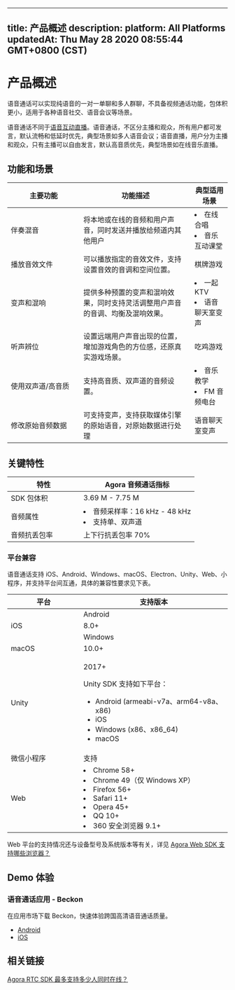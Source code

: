 
---
title: 产品概述
description: 
platform: All Platforms
updatedAt: Thu May 28 2020 08:55:44 GMT+0800 (CST)
---
# 产品概述
语音通话可以实现纯语音的一对一单聊和多人群聊，不具备视频通话功能，包体积更小，适用于各种语音社交、语音会议等场景。

语音通话不同于[语音互动直播](https://docs.agora.io/cn/Audio%20Broadcast/product_live_audio?platform=All%20Platforms)。语音通话，不区分主播和观众，所有用户都可发言，默认流畅和低延时优先，典型场景如多人语音会议；语音直播，用户分为主播和观众，只有主播可以自由发言，默认高音质优先，典型场景如在线音乐直播。

## 功能和场景

<style> table th:first-of-type {     width: 150px; } th:third-of-type {     width: 170px; }</style>
| 主要功能          | 功能描述                                                     | 典型适用场景         |
| ----------------- | ------------------------------------------------------------ | -------------------- |
| 伴奏混音          | 将本地或在线的音频和用户声音，同时发送并播放给频道内其他用户 | <li>在线合唱<li>音乐互动课堂 |
| 播放音效文件      | 可以播放指定的音效文件，支持设置音效的音调和空间位置。       | 棋牌游戏             |
| 变声和混响        | 提供多种预置的变声和混响效果，同时支持灵活调整用户声音的音调、均衡及混响效果。 | <li>一起 KTV<li>语音聊天室变声 |
| 听声辨位          | 设置远端用户声音出现的位置，增加游戏角色的方位感，还原真实游戏场景。 | 吃鸡游戏                       |
| 使用双声道/高音质 | 支持高音质、双声道的音频设置。                               | <li>音乐教学<li>FM 音频电台   |
| 修改原始音频数据  | 可支持变声，支持获取媒体引擎的原始语音，对原始数据进行处理   | 语音聊天室变声       |

## 关键特性

| 特性         | Agora 音频通话指标                                           |
| ------------ | ------------------------------------------------------------ |
| SDK 包体积   | 3.69 M - 7.75 M                                              |
| 音频属性     | <li>音频采样率：16 kHz - 48 kHz <li>支持单、双声道           |
| 音频抗丢包率 | 上下行抗丢包率 70%                                           |

### 平台兼容

语音通话支持 iOS、Android、Windows、macOS、Electron、Unity、Web、小程序，并支持平台间互通，具体的兼容性要求见下表。

| 平台       | 支持版本                                                     |
| ---------- | ------------------------------------------------------------ |
	| Android    | <p>4.1+</p><p>Android SDK 支持如下 ABI：</p><ul><li>armeabi-v7a<li>arm64-v8a<li>x86<li>x86_64                                                         |
| iOS        | 8.0+                                                         |
	| Windows    | <p>Windows 7+</p><p>Windows SDK 支持如下架构：<p><ul><li>x86<li>x64                                                      |
| macOS      | 10.0+                                                        |
| Unity      | <p>2017+</p><p>Unity SDK 支持如下平台：<p><ul><li>Android (armeabi-v7a、arm64-v8a、x86)<li>iOS<li>Windows (x86、x86_64)<li>macOS                                                         |
| 微信小程序 | 支持                                                         |
| Web        | <li>Chrome 58+ <li>Chrome 49（仅 Windows XP）<li>Firefox 56+ <li>Safari 11+ <li>Opera 45+ <li>QQ 10+ <li>360 安全浏览器 9.1+ |

<div class="alert note">Web 平台的支持情况还与设备型号及系统版本等有关，详见 <a href="https://docs.agora.io/cn/faq/browser_support">Agora Web SDK 支持哪些浏览器？</a></div>

## Demo 体验

### 语音通话应用 - Beckon

在应用市场下载 Beckon，快速体验跨国高清语音通话质量。

- [Android](http://dl3.beckon.cc/android/beckon/beckon-release-352.apk)
- [iOS](https://itunes.apple.com/cn/app/id927792759)
	
## 相关链接

 [Agora RTC SDK 最多支持多少人同时在线？ ](https://docs.agora.io/cn/faq/capacity)
